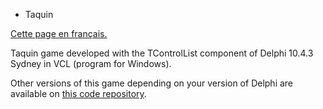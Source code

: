 * Taquin

[Cette page en français.](LISEZMOI.md)

Taquin game developed with the TControlList component of Delphi 10.4.3 Sydney in VCL (program for Windows).

Other versions of this game depending on your version of Delphi are available on [this code repository](https://github.com/Serge-Girard/Taquin).
